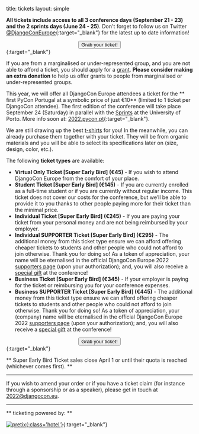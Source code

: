 title: tickets
layout: simple

**All tickets include access to all 3 conference days (September 21 - 23) and the 2 sprints days (June 24 - 25)**. Don't forget to follow us on Twitter [@DjangoConEurope](https://twitter.com/djangoconeurope){:target="_blank"} for the latest up to date information!

[<center><button class="btn">Grab your ticket!</button></center>](https://pretix.evolutio.pt/evolutio/djceu2022/){:target="_blank"}

If you are from a marginalised or under-represented group, and you are not able to afford a ticket, you should apply for a [grant](/information/grants/). **Please consider making an extra donation** to help us offer grants to people from marginalised or under-represented groups.

This year, we will offer all DjangoCon Europe attendees a ticket for the ** first PyCon Portugal at a symbolic price of just €10** (limited to 1 ticket per DjangoCon attendee). The first edition of the conference will take place September 24 (Saturday) in parallel with the [Sprints](/information/sprints/) at the University of Porto. More info soon at: [2022.pycon.pt](https://2022.pycon.pt/){:target="_blank"}.

We are still drawing up the best [t-shirts](/information/tshirts/) for you! In the meanwhile, you can already purchase them together with your ticket. They will be from organic materials and you will be able to select its specifications later on (size, design, color, etc.).

The following **ticket types** are available:

- **Virtual Only Ticket [Super Early Bird] (€45)** - If you wish to attend DjangoCon Europe from the comfort of your place.
- **Student Ticket [Super Early Bird] (€145)** - If you are currently enrolled as a full-time student or if you are currently without regular income. This ticket does not cover our costs for the conference, but we’ll be able to provide it to you thanks to other people paying more for their ticket than the minimal price.
- **Individual Ticket [Super Early Bird] (€245)** - If you are paying your ticket from your personal money and are not being reimbursed by your employer.
- **Individual SUPPORTER Ticket [Super Early Bird] (€295)** - The additional money from this ticket type ensure we can afford offering cheaper tickets to students and other people who could not afford to join otherwise. Thank you for doing so! As a token of appreciation, your name will be eternalised in the official DjangoCon Europe 2022 [supporters page](/sponsors/supporters/) (upon your authorization); and, you will also receive a <u>special gift</u> at the conference!
- **Business Ticket [Super Early Bird] (€345)** - If your employer is paying for the ticket or reimbursing you for your conference expenses.
- **Business SUPPORTER Ticket [Super Early Bird] (€445)** - The additional money from this ticket type ensure we can afford offering cheaper tickets to students and other people who could not afford to join otherwise. Thank you for doing so! As a token of appreciation, your (company) name will be eternalised in the official DjangoCon Europe 2022 [supporters page](/sponsors/supporters/) (upon your authorization); and, you will also receive a <u>special gift</u> at the conference!

[<center><button class="btn">Grab your ticket!</button></center>](https://pretix.evolutio.pt/evolutio/djceu2022/){:target="_blank"}

** Super Early Bird Ticket sales close April 1 or until their quota is reached (whichever comes first). **

---

If you wish to amend your order or if you have a ticket claim (for instance through a sponsorship or as a speaker), please get in touch at [2022@djangocon.eu](mailto:2022@djangocon.eu).

---

** ticketing powered by: **

[![pretix](/static/images/other/pretix.svg){:class='hotel'}](https://pretix.eu/about/en/){:target="_blank"}